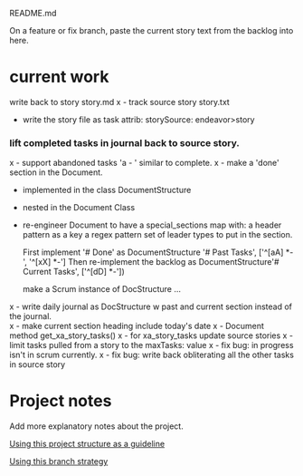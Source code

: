README.md

On a feature or fix branch, paste the current story text 
from the backlog into here.
# current work
write back to story story.md
x - track source story story.txt
 - write the story file as task attrib: storySource: endeavor>story
### lift completed tasks in journal back to source story.
x - support abandoned tasks 'a - ' similar to complete.
x - make a 'done' section in the Document.
 - implemented in the class DocumentStructure
 - nested in the Document Class
 - re-engineer Document to have a special_sections map with: 
    a header pattern as a key
    a regex pattern set of leader types to put in the section.
    
    First implement '# Done' as DocumentStructure '# Past Tasks', ['^[aA] *-', '^[xX] *-']
    Then re-implement the backlog as DocumentStructure'# Current Tasks', ['^[dD] *-'])
    
    make a Scrum instance of DocStructure ...
    
x - write daily journal as DocStructure w past and current section instead of the journal.    
x - make current section heading include today's date
x - Document method get_xa_story_tasks()
x - for xa_story_tasks update source stories 
x - limit tasks pulled from a story to the maxTasks: value
x - fix bug: in progress isn't in scrum currently.
x - fix bug: write back obliterating all the other tasks in source story
		
# Project notes
Add more explanatory notes about the project.

[Using this project structure as a guideline](https://www.jeffknupp.com/blog/2013/08/16/open-sourcing-a-python-project-the-right-way/)

[Using this branch strategy](https://nvie.com/posts/a-successful-git-branching-model/)